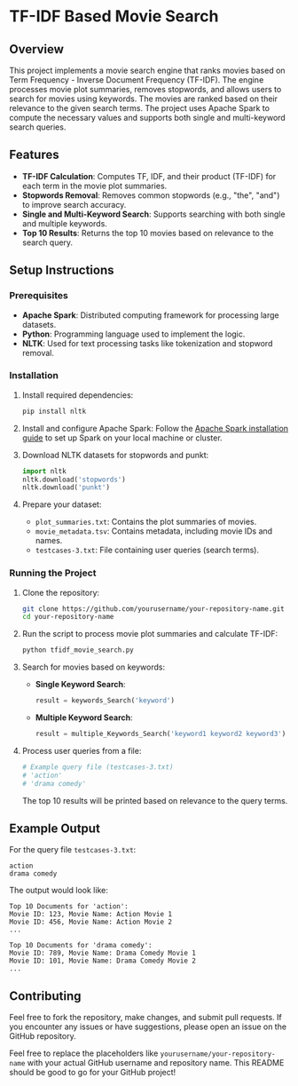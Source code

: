 # TF-IDF Based Movie Search

## Overview

This project implements a movie search engine that ranks movies based on Term Frequency - Inverse Document Frequency (TF-IDF). The engine processes movie plot summaries, removes stopwords, and allows users to search for movies using keywords. The movies are ranked based on their relevance to the given search terms. The project uses Apache Spark to compute the necessary values and supports both single and multi-keyword search queries.

## Features

* **TF-IDF Calculation**: Computes TF, IDF, and their product (TF-IDF) for each term in the movie plot summaries.
* **Stopwords Removal**: Removes common stopwords (e.g., "the", "and") to improve search accuracy.
* **Single and Multi-Keyword Search**: Supports searching with both single and multiple keywords.
* **Top 10 Results**: Returns the top 10 movies based on relevance to the search query.

## Setup Instructions

### Prerequisites

* **Apache Spark**: Distributed computing framework for processing large datasets.
* **Python**: Programming language used to implement the logic.
* **NLTK**: Used for text processing tasks like tokenization and stopword removal.

### Installation

1. Install required dependencies:

   ```bash
   pip install nltk
   ```

2. Install and configure Apache Spark:
   Follow the [Apache Spark installation guide](https://spark.apache.org/docs/latest/) to set up Spark on your local machine or cluster.

3. Download NLTK datasets for stopwords and punkt:

   ```python
   import nltk
   nltk.download('stopwords')
   nltk.download('punkt')
   ```

4. Prepare your dataset:

   * `plot_summaries.txt`: Contains the plot summaries of movies.
   * `movie_metadata.tsv`: Contains metadata, including movie IDs and names.
   * `testcases-3.txt`: File containing user queries (search terms).

### Running the Project

1. Clone the repository:

   ```bash
   git clone https://github.com/yourusername/your-repository-name.git
   cd your-repository-name
   ```

2. Run the script to process movie plot summaries and calculate TF-IDF:

   ```bash
   python tfidf_movie_search.py
   ```

3. Search for movies based on keywords:

   * **Single Keyword Search**:

     ```python
     result = keywords_Search('keyword')
     ```

   * **Multiple Keyword Search**:

     ```python
     result = multiple_Keywords_Search('keyword1 keyword2 keyword3')
     ```

4. Process user queries from a file:

   ```python
   # Example query file (testcases-3.txt)
   # 'action'
   # 'drama comedy'
   ```

   The top 10 results will be printed based on relevance to the query terms.

## Example Output

For the query file `testcases-3.txt`:

```
action
drama comedy
```

The output would look like:

```
Top 10 Documents for 'action':
Movie ID: 123, Movie Name: Action Movie 1
Movie ID: 456, Movie Name: Action Movie 2
...

Top 10 Documents for 'drama comedy':
Movie ID: 789, Movie Name: Drama Comedy Movie 1
Movie ID: 101, Movie Name: Drama Comedy Movie 2
...
```

## Contributing

Feel free to fork the repository, make changes, and submit pull requests. If you encounter any issues or have suggestions, please open an issue on the GitHub repository.


Feel free to replace the placeholders like `yourusername/your-repository-name` with your actual GitHub username and repository name. This README should be good to go for your GitHub project!

